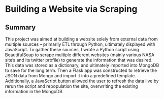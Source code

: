 # Building a Website via Scraping

## Summary

This project was aimed at building a website solely from external data from multiple sources – primarily ETL through Python, ultimately displayed with JavaScript.
To gather these sources, I wrote a Python script using BeautifulSoup to scrape multiple different websites (mainly various NASA site’s and its twitter profile) to generate the information that was desired. This data was stored as a dictionary, and ultimately imported into MongoDB to save for the long term.
Then a Flask app was constructed to retrieve the JSON data from Mongo and import it into a predefined template. Additionally, a JavaScript button allowed the user to refresh the data live by rerun the script and repopulation the site, overwriting the existing information in the MongoDB.   